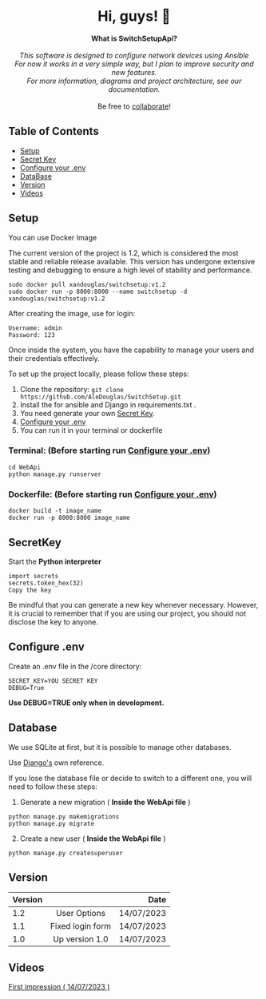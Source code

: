 <h1 align="center">Hi, guys! 👋</h1>

<p align="center">
    <b>What is SwitchSetupApi?</b><br><br>
    <i>
        This software is designed to configure network devices using <span color="blue">Ansible</span><br>
        For now it works in a very simple way, but I plan to improve security and new features.<br>
        For more information, diagrams and project architecture, see our documentation.<br>
    </i><br>
    Be free to <a href="https://github.com/AleDouglas/SwitchSetup/blob/master/CONTRIBUTING.md">collaborate</a>!
</p>

## Table of Contents

- [Setup](#setup)
- [Secret Key](#secretkey)
- [Configure your .env](#configure-env)
- [DataBase](#database)
- [Version](#version)
- [Videos](#videos)


## Setup

You can use Docker Image

The current version of the project is 1.2, which is considered the most stable and reliable release available. This version has undergone extensive testing and debugging to ensure a high level of stability and performance.

```
sudo docker pull xandouglas/switchsetup:v1.2
sudo docker run -p 8000:8000 --name switchsetup -d xandouglas/switchsetup:v1.2
```

After creating the image, use for login:
```
Username: admin
Password: 123
```

Once inside the system, you have the capability to manage your users and their credentials effectively.

To set up the project locally, please follow these steps:

1. Clone the repository: `git clone https://github.com/AleDouglas/SwitchSetup.git`
2. Install the for ansible and Django in requirements.txt .
3. You need generate your own [Secret Key](#SecretKey).
4. [Configure your .env](#configure-.env)
5. You can run it in your terminal or dockerfile

### Terminal: **(Before starting run [Configure your .env](#configure-env))**

```
cd WebApi
python manage.py runserver
```

### Dockerfile: **(Before starting run [Configure your .env](#configure-env))**

```
docker build -t image_name
docker run -p 8000:8000 image_name
```


## SecretKey

Start the **Python interpreter**
```
import secrets
secrets.token_hex(32)
Copy the key
```
Be mindful that you can generate a new key whenever necessary. 
However, it is crucial to remember that if you are using our project, you should not disclose the key to anyone.

## Configure .env

Create an .env file in the /core directory:
```
SECRET_KEY=YOU SECRET KEY
DEBUG=True
```
**Use DEBUG=TRUE only when in development.**

## Database

We use SQLite at first, but it is possible to manage other databases.

Use [Django's](https://docs.djangoproject.com/en/4.2/ref/databases/) own reference.

If you lose the database file or decide to switch to a different one, you will need to follow these steps:

1. Generate a new migration ( **Inside the WebApi file** )


```
python manage.py makemigrations
python manage.py migrate
```

2. Create a new user ( **Inside the WebApi file** )

```
python manage.py createsuperuser
```

## Version


| Version   |            |  Date |
|----------|:-------------:|------:|
| 1.2 |  User Options | 14/07/2023 |
| 1.1 |  Fixed login form | 14/07/2023 |
| 1.0 |    Up version 1.0   |   14/07/2023 |


## Videos


[First impression ( 14/07/2023 )](https://www.youtube.com/watch?v=5jByei5CKC8)
